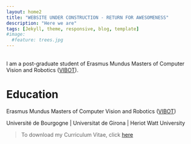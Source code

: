 ```yaml
---
layout: home2
title: "WEBSITE UNDER CONSTRUCTION - RETURN FOR AWESOMENESS" 
description: "Here we are"
tags: [Jekyll, theme, responsive, blog, template]
#image:
  #feature: trees.jpg
---
```


<br />
I am a post-graduate student of Erasmus Mundus Masters of Computer Vision and Robotics (<a href="https://www.vibot.org/" target="_blank">VIBOT</a>).
<br />

<h1>Education</h1>
Erasmus Mundus Masters of Computer Vision and Robotics (<a href="https://www.vibot.org/" target="_blank">VIBOT</a>)
<p>Université de Bourgogne | Universitat de Girona | Heriot Watt University</p>  
  
  <blockquote>
  
  <p>To download my Curriculum Vitae, click <a href="https://drive.google.com/file/d/1wnIScTH0v37PL6gqIs6J9OlVRk0PMgXm/view?usp=sharing" target="_blank">here</a > </p>
    
</blockquote>
  
  
  
  

